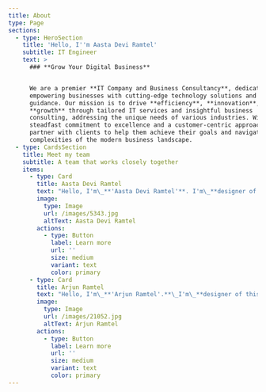 ```yaml
---
title: About
type: Page
sections:
  - type: HeroSection
    title: 'Hello, I''m Aasta Devi Ramtel'
    subtitle: IT Engineer
    text: >
      ### **Grow Your Digital Business**


      We are a premier **IT Company and Business Consultancy**, dedicated to
      empowering businesses with cutting-edge technology solutions and strategic
      guidance. Our mission is to drive **efficiency**, **innovation**, and
      **growth** through tailored IT services and insightful business
      consulting, addressing the unique needs of various industries. With a
      steadfast commitment to excellence and a customer-centric approach, we
      partner with clients to help them achieve their goals and navigate the
      complexities of the modern business landscape.
  - type: CardsSection
    title: Meet my team
    subtitle: A team that works closely together
    items:
      - type: Card
        title: Aasta Devi Ramtel
        text: "Hello, I'm\_**'Aasta Devi Ramtel'**. I'm\_**designer of this platform.**\_I'm a Student of '**information technology**'.\n"
        image:
          type: Image
          url: /images/5343.jpg
          altText: Aasta Devi Ramtel
        actions:
          - type: Button
            label: Learn more
            url: ''
            size: medium
            variant: text
            color: primary
      - type: Card
        title: Arjun Ramtel
        text: "Hello, I'm\_**'Arjun Ramtel'.**\_I'm\_**designer of this platform.**\_I'm a Student of '**information technology**'.\n"
        image:
          type: Image
          url: /images/21052.jpg
          altText: Arjun Ramtel
        actions:
          - type: Button
            label: Learn more
            url: ''
            size: medium
            variant: text
            color: primary
---
```


